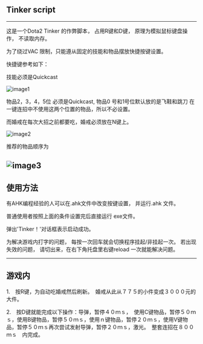﻿## Tinker script ##

----------

这是一个Dota2 Tinker 的作弊脚本， 占用R键和D键， 原理为模拟鼠标键盘操作， 不读取内存。 


为了绕过VAC 限制，只能遵从固定的技能和物品摆放快捷按键设置。 

快捷键参考如下： 

技能必须是Quickcast

![image1](http://static.zybuluo.com/plok6325/2966k2yjtwzy2ca5ioq4uwfq/image_1avmarut2149f10v04hhmqm1hvl9.png)

物品2，3，4，5位 必须是Quickcast, 物品0 号和1号位默认放的是飞鞋和跳刀 在一键连招中不使用这两个位置的物品，所以不必设置。

而婚戒在每次大招之前都要吃，婚戒必须放在N键上。

![image2](http://static.zybuluo.com/plok6325/1sfyzzygcdr8t6jbkf6eatgi/image_1avmat1t78lkvar1i561fef19kim.png)

推荐的物品顺序为

![image3](http://static.zybuluo.com/plok6325/gmsi389kxpd9lvwgifjmbie6/image_1avmbetfb1cf8lha1ubb1j0r185513.png)
------------

## 使用方法 ##

有AHK编程经验的人可以在.ahk文件中改变按键设置， 并运行.ahk 文件。

普通使用者按照上面的条件设置完后直接运行 exe文件。　

弹出'Tinker！'对话框表示启动成功。 

为解决游戏内打字的问题， 每按一次回车就会切换程序挂起/非挂起一次。 若出现失效的问题， 请切出来，在右下角托盘里右键reload 一次就能解决问题。 




----------
## 游戏内 ##


 1.　按R键，为自动吃婚戒然后刷新。　婚戒从此从７７５的小件变成３０００元的大件。
 
 2.　按D键就能完成以下操作：导弹，暂停４０ｍｓ，　使用C键物品，暂停５０ｍｓ，使用B键物品，暂停５０ｍｓ，使用ｎ键物品，暂停２０ｍｓ，使用V键物品，暂停５０ｍｓ再次尝试发射导弹，暂停２０ｍｓ，激光。　整套连招在８００ｍｓ　内完成。




